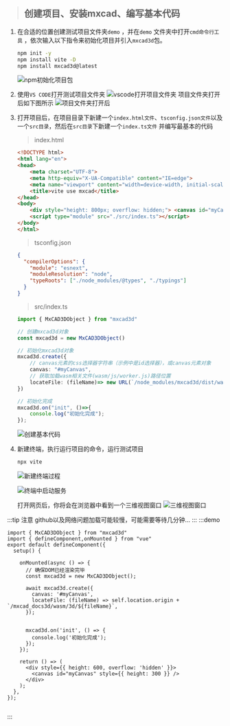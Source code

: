 > ## 创建项目、安装mxcad、编写基本代码

1. 在合适的位置创建测试项目文件夹`demo` ，并在`demo` 文件夹中打开`cmd命令行工具` ，依次输入以下指令来初始化项目并引入`mxcad3d`包。

   ```sh
   npm init -y
   npm install vite -D
   npm install mxcad3d@latest
   ```

   ![npm初始化项目包](../../assets/images/快速入门/npm初始化项目包.jpg)


2. 使用`VS CODE`打开测试项目文件夹
   ![vscode打开项目文件夹](../../assets/images/快速入门/vscode打开项目文件夹.jpg)
   项目文件夹打开后如下图所示
   ![项目文件夹打开后](../../assets/images/快速入门/项目文件夹打开后.jpg)


3. 打开项目后，在项目目录下新建一个`index.html文件`、`tsconfig.json文件`以及一个`src目录`，然后在`src目录`下新建一个`index.ts文件` 并编写最基本的代码

   > index.html

   ```html
   <!DOCTYPE html>
   <html lang="en">
   <head>
       <meta charset="UTF-8">
       <meta http-equiv="X-UA-Compatible" content="IE=edge">
       <meta name="viewport" content="width=device-width, initial-scale=1.0">
       <title>vite use mxcad</title>
   </head>
   <body>
       <div style="height: 800px; overflow: hidden;"> <canvas id="myCanvas"></canvas></div>
       <script type="module" src="./src/index.ts"></script>
   </body>
   </html>
   ```

   >tsconfig.json

   ```json
   {
     "compilerOptions": {
       "module": "esnext",
       "moduleResolution": "node",
       "typeRoots": ["./node_modules/@types", "./typings"]
     }
   }
   ```

   > src/index.ts

   ```typescript
   import { MxCAD3DObject } from "mxcad3d"

   // 创建mxcad3d对象
   const mxcad3d = new MxCAD3DObject()

   // 初始化mxcad3d对象
   mxcad3d.create({
       // canvas元素的css选择器字符串（示例中是id选择器），或canvas元素对象
       canvas: "#myCanvas",
       // 获取加载wasm相关文件(wasm/js/worker.js)路径位置
       locateFile: (fileName)=> new URL(`/node_modules/mxcad3d/dist/wasm/3d/${fileName}`, import.meta.url).href,
   })

   // 初始化完成
   mxcad3d.on("init", ()=>{
       console.log("初始化完成");
   });
   ```


      ![创建基本代码](../../assets/images/快速入门/创建基本代码.jpg)

4. 新建终端，执行运行项目的命令，运行测试项目

   ```sh
   npx vite
   ```

   ![新建终端过程](../../assets/images/快速入门/新建终端过程.jpg)

   ![终端中启动服务](../../assets/images/快速入门/终端中启动服务.jpg)

   打开网页后，你将会在浏览器中看到一个三维视图窗口
   ![三维视图窗口](../../assets/images/快速入门/三维视图窗口.jpg)


:::tip 注意
github以及网络问题加载可能较慢，可能需要等待几分钟...
:::
:::demo

```tsx
import { MxCAD3DObject } from "mxcad3d"
import { defineComponent,onMounted } from "vue"
export default defineComponent({
  setup() {

    onMounted(async () => {
      // 确保DOM已经渲染完毕
      const mxcad3d = new MxCAD3DObject();
      
      await mxcad3d.create({
        canvas: '#myCanvas',
        locateFile: (fileName) => self.location.origin + `/mxcad_docs3d/wasm/3d/${fileName}`,
      });
     
        
      mxcad3d.on('init', () => {
        console.log('初始化完成');
      });
    });

    return () => (
      <div style={{ height: 600, overflow: 'hidden' }}>
        <canvas id="myCanvas" style={{ height: 300 }} />
      </div>
    );
  },
});


```
:::